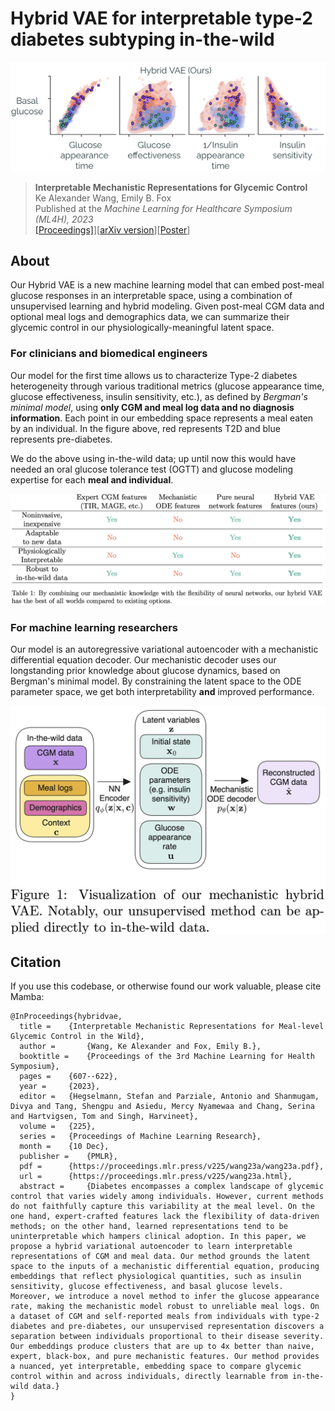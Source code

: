# Hybrid VAE for interpretable type-2 diabetes subtyping in-the-wild

![](assets/embedding.png)

> **Interpretable Mechanistic Representations for Glycemic Control**\
> Ke Alexander Wang, Emily B. Fox \
> Published at the *Machine Learning for Healthcare Symposium (ML4H), 2023*\
> [[Proceedings]](https://proceedings.mlr.press/v225/wang23a.html)][[arXiv version](https://arxiv.org/abs/2312.03344)][[Poster](./assets/poster.pdf)]

## About

Our Hybrid VAE is a new machine learning model that can embed post-meal glucose responses in an interpretable space, using a combination of unsupervised learning and hybrid modeling. Given post-meal CGM data and optional meal logs and demographics data, we can summarize their glycemic control in our physiologically-meaningful latent space.

### For clinicians and biomedical engineers
Our model for the first time allows us to characterize Type-2 diabetes heterogeneity through various traditional metrics (glucose appearance time, glucose effectiveness, insulin sensitivity, etc.), as defined by *Bergman's minimal model*, using **only CGM and meal log data and no diagnosis information**. Each point in our embedding space represents a meal eaten by an individual. In the figure above, red represents T2D and blue represents pre-diabetes.

We do the above using in-the-wild data; up until now this would have needed an oral glucose tolerance test (OGTT) and glucose modeling expertise for each **meal and individual**.

![](assets/comparisons.png)

### For machine learning researchers
Our model is an autoregressive variational autoencoder with a mechanistic differential equation decoder.
Our mechanistic decoder uses our longstanding prior knowledge about glucose dynamics, based on Bergman's minimal model. By constraining the latent space to the ODE parameter space, we get both interpretability **and** improved performance.

![](assets/model_figure.png)

## Citation

If you use this codebase, or otherwise found our work valuable, please cite Mamba:
```
@InProceedings{hybridvae,
  title = 	 {Interpretable Mechanistic Representations for Meal-level Glycemic Control in the Wild},
  author =       {Wang, Ke Alexander and Fox, Emily B.},
  booktitle = 	 {Proceedings of the 3rd Machine Learning for Health Symposium},
  pages = 	 {607--622},
  year = 	 {2023},
  editor = 	 {Hegselmann, Stefan and Parziale, Antonio and Shanmugam, Divya and Tang, Shengpu and Asiedu, Mercy Nyamewaa and Chang, Serina and Hartvigsen, Tom and Singh, Harvineet},
  volume = 	 {225},
  series = 	 {Proceedings of Machine Learning Research},
  month = 	 {10 Dec},
  publisher =    {PMLR},
  pdf = 	 {https://proceedings.mlr.press/v225/wang23a/wang23a.pdf},
  url = 	 {https://proceedings.mlr.press/v225/wang23a.html},
  abstract = 	 {Diabetes encompasses a complex landscape of glycemic control that varies widely among individuals. However, current methods do not faithfully capture this variability at the meal level. On the one hand, expert-crafted features lack the flexibility of data-driven methods; on the other hand, learned representations tend to be uninterpretable which hampers clinical adoption. In this paper, we propose a hybrid variational autoencoder to learn interpretable representations of CGM and meal data. Our method grounds the latent space to the inputs of a mechanistic differential equation, producing embeddings that reflect physiological quantities, such as insulin sensitivity, glucose effectiveness, and basal glucose levels. Moreover, we introduce a novel method to infer the glucose appearance rate, making the mechanistic model robust to unreliable meal logs. On a dataset of CGM and self-reported meals from individuals with type-2 diabetes and pre-diabetes, our unsupervised representation discovers a separation between individuals proportional to their disease severity. Our embeddings produce clusters that are up to 4x better than naive, expert, black-box, and pure mechanistic features. Our method provides a nuanced, yet interpretable, embedding space to compare glycemic control within and across individuals, directly learnable from in-the-wild data.}
}
```
